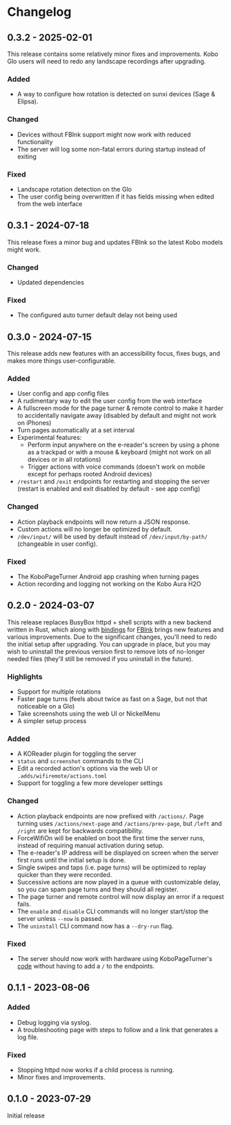 # Changelog

## 0.3.2 - 2025-02-01
This release contains some relatively minor fixes and improvements. Kobo Glo users will need to redo any landscape recordings after upgrading.

### Added
- A way to configure how rotation is detected on sunxi devices (Sage & Elipsa).

### Changed
- Devices without FBInk support might now work with reduced functionality
- The server will log some non-fatal errors during startup instead of exiting

### Fixed
- Landscape rotation detection on the Glo
- The user config being overwritten if it has fields missing when edited from the web interface

## 0.3.1 - 2024-07-18
This release fixes a minor bug and updates FBInk so the latest Kobo models might work.

### Changed
- Updated dependencies

### Fixed
- The configured auto turner default delay not being used

## 0.3.0 - 2024-07-15

This release adds new features with an accessibility focus, fixes bugs, and makes more things user-configurable.

### Added
- User config and app config files
- A rudimentary way to edit the user config from the web interface
- A fullscreen mode for the page turner & remote control to make it harder to accidentally navigate away (disabled by default and might not work on iPhones)
- Turn pages automatically at a set interval
- Experimental features:
    - Perform input anywhere on the e-reader's screen by using a phone as a trackpad or with a mouse & keyboard (might not work on all devices or in all rotations)
    - Trigger actions with voice commands (doesn't work on mobile except for perhaps rooted Android devices)
- `/restart` and `/exit` endpoints for restarting and stopping the server (restart is enabled and exit disabled by default - see app config)

### Changed
- Action playback endpoints will now return a JSON response.
- Custom actions will no longer be optimized by default.
- `/dev/input/` will be used by default instead of `/dev/input/by-path/` (changeable in user config).

### Fixed
- The KoboPageTurner Android app crashing when turning pages
- Action recording and logging not working on the Kobo Aura H2O

## 0.2.0 - 2024-03-07

This release replaces BusyBox httpd + shell scripts with a new backend written in Rust, which along with [bindings](https://github.com/sublipri/fbink-rs) for [FBInk](https://github.com/NiLuJe/FBInk) brings new features and various improvements. Due to the significant changes, you'll need to redo the initial setup after upgrading. You can upgrade in place, but you may wish to uninstall the previous version first to remove lots of no-longer needed files (they'll still be removed if you uninstall in the future).

### Highlights
- Support for multiple rotations
- Faster page turns (feels about twice as fast on a Sage, but not that noticeable on a Glo)
- Take screenshots using the web UI or NickelMenu
- A simpler setup process

### Added
- A KOReader plugin for toggling the server
- `status` and `screenshot` commands to the CLI
- Edit a recorded action's options via the web UI or `.adds/wifiremote/actions.toml`
- Support for toggling a few more developer settings

### Changed
- Action playback endpoints are now prefixed with `/actions/`. Page turning uses `/actions/next-page` and `/actions/prev-page`, but `/left` and `/right` are kept for backwards compatibility.
- ForceWifiOn will be enabled on boot the first time the server runs, instead of requiring manual activation during setup.
- The e-reader's IP address will be displayed on screen when the server first runs until the initial setup is done.
- Single swipes and taps (i.e. page turns) will be optimized to replay quicker than they were recorded.
- Successive actions are now played in a queue with customizable delay, so you can spam page turns and they should all register.
- The page turner and remote control will now display an error if a request fails.
- The `enable` and `disable` CLI commands will no longer start/stop the server unless `--now` is passed.
- The `uninstall` CLI command now has a `--dry-run` flag.

### Fixed
- The server should now work with hardware using KoboPageTurner's [code](https://github.com/tylpk1216/KoboPageTurner/blob/master/ESP8266/SoftAP_No_OTA.ino) without having to add a `/` to the endpoints.

## 0.1.1 - 2023-08-06

### Added
- Debug logging via syslog.
- A troubleshooting page with steps to follow and a link that generates a log file.

### Fixed
- Stopping httpd now works if a child process is running.
- Minor fixes and improvements.

## 0.1.0 - 2023-07-29

Initial release
